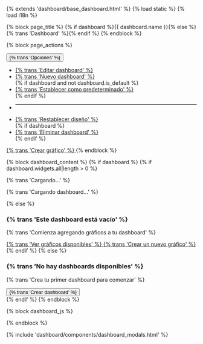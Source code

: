 {% extends 'dashboard/base_dashboard.html' %}
{% load static %}
{% load i18n %}

{% block page_title %}
    {% if dashboard %}{{ dashboard.name }}{% else %}{% trans 'Dashboard' %}{% endif %}
{% endblock %}

{% block page_actions %}
    <div class="dropdown me-2">
        <button class="btn btn-sm btn-outline-secondary dropdown-toggle" type="button" id="dashboardDropdown" data-bs-toggle="dropdown" aria-expanded="false">
            <i class="fas fa-cog"></i> {% trans 'Opciones' %}
        </button>
        <ul class="dropdown-menu" aria-labelledby="dashboardDropdown">
            <li><a class="dropdown-item" href="#" data-bs-toggle="modal" data-bs-target="#editDashboardModal">
                <i class="fas fa-edit"></i> {% trans 'Editar dashboard' %}
            </a></li>
            <li><a class="dropdown-item" href="#" data-bs-toggle="modal" data-bs-target="#newDashboardModal">
                <i class="fas fa-plus"></i> {% trans 'Nuevo dashboard' %}
            </a></li>
            {% if dashboard and not dashboard.is_default %}
            <li><a class="dropdown-item" href="#" id="setDefaultDashboard" data-dashboard-id="{{ dashboard.id }}">
                <i class="fas fa-star"></i> {% trans 'Establecer como predeterminado' %}
            </a></li>
            {% endif %}
            <li><hr class="dropdown-divider"></li>
            <li><a class="dropdown-item" href="#" data-bs-toggle="modal" data-bs-target="#resetLayoutModal">
                <i class="fas fa-undo"></i> {% trans 'Restablecer diseño' %}
            </a></li>
            {% if dashboard %}
            <li><a class="dropdown-item text-danger" href="#" data-bs-toggle="modal" data-bs-target="#deleteDashboardModal">
                <i class="fas fa-trash"></i> {% trans 'Eliminar dashboard' %}
            </a></li>
            {% endif %}
        </ul>
    </div>
    <a href="{% url 'dashboard:chart_builder' %}" class="btn btn-sm btn-primary">
        <i class="fas fa-plus"></i> {% trans 'Crear gráfico' %}
    </a>
{% endblock %}

{% block dashboard_content %}
    {% if dashboard %}
        {% if dashboard.widgets.all|length > 0 %}
            <div class="dashboard-grid" id="dashboardGrid">
                <!-- Los widgets se cargarán mediante JavaScript -->
                <div class="text-center py-5">
                    <div class="spinner-border text-primary" role="status">
                        <span class="visually-hidden">{% trans 'Cargando...' %}</span>
                    </div>
                    <p class="mt-2">{% trans 'Cargando dashboard...' %}</p>
                </div>
            </div>
        {% else %}
            <div class="dashboard-empty text-center py-5">
                <div class="empty-state">
                    <i class="fas fa-chart-line fa-5x text-muted mb-3"></i>
                    <h3>{% trans 'Este dashboard está vacío' %}</h3>
                    <p class="text-muted">{% trans 'Comienza agregando gráficos a tu dashboard' %}</p>
                    <a href="{% url 'dashboard:chart_list' %}" class="btn btn-primary mt-3">
                        <i class="fas fa-chart-bar"></i> {% trans 'Ver gráficos disponibles' %}
                    </a>
                    <a href="{% url 'dashboard:chart_builder' %}" class="btn btn-outline-primary mt-3">
                        <i class="fas fa-plus"></i> {% trans 'Crear un nuevo gráfico' %}
                    </a>
                </div>
            </div>
        {% endif %}
    {% else %}
        <div class="dashboard-empty text-center py-5">
            <div class="empty-state">
                <i class="fas fa-chart-line fa-5x text-muted mb-3"></i>
                <h3>{% trans 'No hay dashboards disponibles' %}</h3>
                <p class="text-muted">{% trans 'Crea tu primer dashboard para comenzar' %}</p>
                <button class="btn btn-primary mt-3" data-bs-toggle="modal" data-bs-target="#newDashboardModal">
                    <i class="fas fa-plus"></i> {% trans 'Crear dashboard' %}
                </button>
            </div>
        </div>
    {% endif %}
{% endblock %}

{% block dashboard_js %}
<script>
    // Configuración de los widgets del dashboard
    const dashboardWidgets = {{ widget_configs|safe }};
    
    document.addEventListener('DOMContentLoaded', function() {
        // Inicializar el grid de dashboard
        initDashboardGrid(dashboardWidgets);
        
        // Inicializar los gráficos en cada widget
        initDashboardCharts(dashboardWidgets);
    });
    
    function initDashboardGrid(widgets) {
        const dashboardGrid = document.getElementById('dashboardGrid');
        if (!dashboardGrid) return;
        
        // Limpiar el grid
        dashboardGrid.innerHTML = '';
        
        // Crear los widgets
        widgets.forEach(widget => {
            const widgetEl = createWidgetElement(widget);
            dashboardGrid.appendChild(widgetEl);
        });
        
        // Si no hay widgets, mostrar mensaje
        if (widgets.length === 0) {
            dashboardGrid.innerHTML = `
                <div class="dashboard-empty text-center py-5">
                    <div class="empty-state">
                        <i class="fas fa-chart-line fa-5x text-muted mb-3"></i>
                        <h3>{% trans 'Este dashboard está vacío' %}</h3>
                        <p class="text-muted">{% trans 'Comienza agregando gráficos a tu dashboard' %}</p>
                        <a href="{% url 'dashboard:chart_list' %}" class="btn btn-primary mt-3">
                            <i class="fas fa-chart-bar"></i> {% trans 'Ver gráficos disponibles' %}
                        </a>
                    </div>
                </div>
            `;
        }
    }
    
    function createWidgetElement(widget) {
        const widgetEl = document.createElement('div');
        widgetEl.className = 'dashboard-widget';
        widgetEl.id = `widget-${widget.id}`;
        widgetEl.dataset.widgetId = widget.id;
        
        // Configurar posición y tamaño
        widgetEl.style.gridColumn = `${widget.position_x + 1} / span ${widget.width}`;
        widgetEl.style.gridRow = `${widget.position_y + 1} / span ${widget.height}`;
        
        // Establecer contenido
        widgetEl.innerHTML = `
            <div class="widget-header">
                <h5 class="widget-title">${widget.title}</h5>
                <div class="widget-actions">
                    <button class="btn btn-sm btn-link widget-action" data-action="edit" title="{% trans 'Editar' %}">
                        <i class="fas fa-edit"></i>
                    </button>
                    <button class="btn btn-sm btn-link widget-action" data-action="remove" title="{% trans 'Eliminar' %}">
                        <i class="fas fa-times"></i>
                    </button>
                </div>
            </div>
            <div class="widget-body">
                <canvas id="chart-${widget.chart_id}"></canvas>
            </div>
        `;
        
        return widgetEl;
    }
    
    function initDashboardCharts(widgets) {
        widgets.forEach(widget => {
            const canvas = document.getElementById(`chart-${widget.chart_id}`);
            if (!canvas) return;
            
            const ctx = canvas.getContext('2d');
            new Chart(ctx, widget.chart_config);
        });
    }
</script>
{% endblock %}

<!-- Modals -->
{% include 'dashboard/components/dashboard_modals.html' %}

